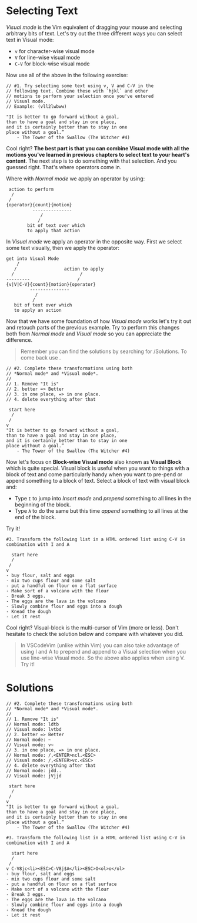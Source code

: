 # Selecting Text

_Visual mode_ is the Vim equivalent of dragging your mouse and selecting arbitrary bits of text. Let's try out the three different ways you can select text in Visual mode:

- `v` for character-wise visual mode
- `V` for line-wise visual mode
- `C-V` for block-wise visual mode

Now use all of the above in the following exercise:

```
// #1. Try selecting some text using v, V and C-V in the
// following text. Combine these with `hjkl` and other
// motions to perform your selection once you've entered
// Visual mode.
// Example: (vll2lwbww)

"It is better to go forward without a goal,
than to have a goal and stay in one place,
and it is certainly better than to stay in one
place without a goal.”
    - The Tower of the Swallow (The Witcher #4)
```

Cool right? **The best part is that you can combine Visual mode with all the motions you've learned in previous chapters to select text to your heart's content**. The next step is to do something with that selection. And you guessed right. That's where operators come in.

Where with _Normal mode_ we apply an operator by using:

```
 action to perform
  /
 /
{operator}{count}{motion}
          ---------------
             /
            /
        bit of text over which
        to apply that action
```

In _Visual mode_ we apply an operator in the opposite way. First we select some text visually, then we apply the operator:

```
get into Visual Mode
    /
   /                  action to apply
  /                         /
---------                  /
{v|V|C-V}{count}{motion}{operator}
         ---------------
           /
          /
   bit of text over which
   to apply an action
```

Now that we have some foundation of how _Visual mode_ works let's try it out and retouch parts of the previous example. Try to perform this changes both from _Normal mode_ and _Visual mode_ so you can appreciate the difference.

> Remember you can find the solutions by searching for /Solutions. To come back use <CTRL-O>.

```
// #2. Complete these transformations using both
// *Normal mode* and *Visual mode*.
//
// 1. Remove "It is"
// 2. better => Better
// 3. in one place, => in one place.
// 4. delete everything after that

 start here
  /
 /
v
"It is better to go forward without a goal,
than to have a goal and stay in one place,
and it is certainly better than to stay in one
place without a goal.”
    - The Tower of the Swallow (The Witcher #4)
```

Now let's focus on **Block-wise Visual mode** also known as **Visual Block** which is quite special. Visual block is useful when you want to things with a block of text and come particularly handy when you want to pre-pend or append something to a block of text. Select a block of text with visual block and:

- Type `I` to jump into _Insert mode_ and _prepend_ something to all lines in the beginning of the block.
- Type `A` to do the same but this time _append_ something to all lines at the end of the block.

Try it!

```
#3. Transform the following list in a HTML ordered list using C-V in combination with I and A

  start here
  /
 /
v
- buy flour, salt and eggs
- mix two cups flour and some salt
- put a handful on flour on a flat surface
- Make sort of a volcano with the flour
- Break 3 eggs.
- The eggs are the lava in the volcano
- Slowly combine flour and eggs into a dough
- Knead the dough
- Let it rest
```

Cool right? Visual-block is the multi-cursor of Vim (more or less). Don't hesitate to check the solution below and compare with whatever you did.

> In VSCodeVim (unlike within Vim) you can also take advantage of using I and A to prepend and append to a Visual selection when you use line-wise Visual mode. So the above also applies when using V. Try it!

# Solutions

```
// #2. Complete these transformations using both
// *Normal mode* and *Visual mode*.
//
// 1. Remove "It is"
// Normal mode: ldtb
// Visual mode: lvtbd
// 2. better => Better
// Normal mode: ~
// Visual mode: v~
// 3. in one place, => in one place.
// Normal mode: /,<ENTER>ncl.<ESC>
// Visual mode: /,<ENTER>vc.<ESC>
// 4. delete everything after that
// Normal mode: jdd..
// Visual mode: jVjjd

 start here
  /
 /
v
"It is better to go forward without a goal,
than to have a goal and stay in one place,
and it is certainly better than to stay in one
place without a goal.”
    - The Tower of the Swallow (The Witcher #4)
```

```
#3. Transform the following list in a HTML ordered list using C-V in combination with I and A

  start here
  /
 /
v C-V8jc<li><ESC>C-V8j$A</li><ESC>O<ol>o</ol>
- buy flour, salt and eggs
- mix two cups flour and some salt
- put a handful on flour on a flat surface
- Make sort of a volcano with the flour
- Break 3 eggs.
- The eggs are the lava in the volcano
- Slowly combine flour and eggs into a dough
- Knead the dough
- Let it rest
```
